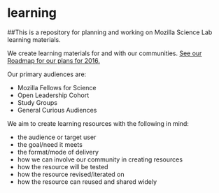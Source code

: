 # learning
##This is a repository for planning and working on Mozilla Science Lab learning materials.

We create learning materials for and with our communities. 
[See our Roadmap for our plans for 2016.](https://github.com/mozillascience/learning/blob/master/plan/Roadmap.md)

Our primary audiences are:

* Mozilla Fellows for Science
* Open Leadership Cohort
* Study Groups
* General Curious Audiences

We aim to create learning resources with the following in mind: 

* the audience or target user 
* the goal/need it meets  
* the format/mode of delivery
* how we can involve our community in creating resources
* how the resource will be tested  
* how the resource revised/iterated on 
* how the resource can reused and shared widely  


